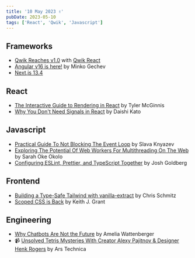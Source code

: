 ```yaml
---
title: '10 May 2023 ✌️'
pubDate: 2023-05-10
tags: ['React', 'Qwik', 'Javascript']
---
```


## Frameworks
* [Qwik Reaches v1.0](https://www.builder.io/blog/qwik-v1) with [Qwik React](https://qwik.builder.io/docs/integrations/react)
* [Angular v16 is here!](https://blog.angular.io/angular-v16-is-here-4d7a28ec680d) by Minko Gechev
* [Next.js 13.4](https://nextjs.org/blog/next-13-4)

## React
* [The Interactive Guide to Rendering in React](https://ui.dev/why-react-renders) by Tyler McGinnis
* [Why You Don't Need Signals in React](https://blog.axlight.com/posts/why-you-dont-need-signals-in-react) by Daishi Kato

## Javascript
* [Practical Guide To Not Blocking The Event Loop](https://www.bbss.dev/posts/eventloop) by Slava Knyazev
* [Exploring The Potential Of Web Workers For Multithreading On The Web](https://www.smashingmagazine.com/2023/04/potential-web-workers-multithreading-web) by Sarah Oke Okolo
* [Configuring ESLint, Prettier, and TypeScript Together](https://blog.joshuakgoldberg.com/configuring-eslint-prettier-and-typescript-together) by Josh Goldberg

## Frontend
* [Building a Type-Safe Tailwind with vanilla-extract](https://www.highlight.io/blog/typesafe-tailwind) by Chris Schmitz
* [Scoped CSS is Back](https://keithjgrant.com/posts/2023/04/scoped-css-is-back) by Keith J. Grant


## Engineering
* [Why Chatbots Are Not the Future](https://wattenberger.com/thoughts/boo-chatbots) by Amelia Wattenberger
* 📹 [Unsolved Tetris Mysteries With Creator Alexy Pajitnov & Designer Henk Rogers](https://youtu.be/6yhkkyxydni) by Ars Technica